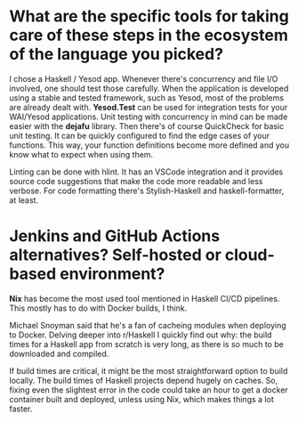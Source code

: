 # What are the specific tools for taking care of these steps in the ecosystem of the language you picked?

I chose a Haskell / Yesod app. Whenever there's concurrency and file I/O involved, one should test those carefully. When the application is developed using a stable and tested framework, such as Yesod, most of the problems are already dealt with. **Yesod.Test** can be used for integration tests for your WAI/Yesod applications. Unit testing with concurrency in mind can be made easier with the **dejafu** library. Then there's of course QuickCheck for basic unit testing. It can be quickly configured to find the edge cases of your functions. This way, your function definitions become more defined and you know what to expect when using them.

Linting can be done with hlint. It has an VSCode integration and it provides source code suggestions that make the code more readable and less verbose. For code formatting there's Stylish-Haskell and haskell-formatter, at least.

# Jenkins and GitHub Actions alternatives? Self-hosted or cloud-based environment?

**Nix** has become the most used tool mentioned in Haskell CI/CD pipelines. This mostly has to do with Docker builds, I think.

Michael Snoyman said that he's a fan of cacheing modules when deploying to Docker. Delving deeper into r/Haskell I quickly find out why: the build times for a Haskell app from scratch is very long, as there is so much to be downloaded and compiled.

If build times are critical, it might be the most straightforward option to build locally. The build times of Haskell projects depend hugely on caches. So, fixing even the slightest error in the code could take an hour to get a docker container built and deployed, unless using Nix, which makes things a lot faster.
